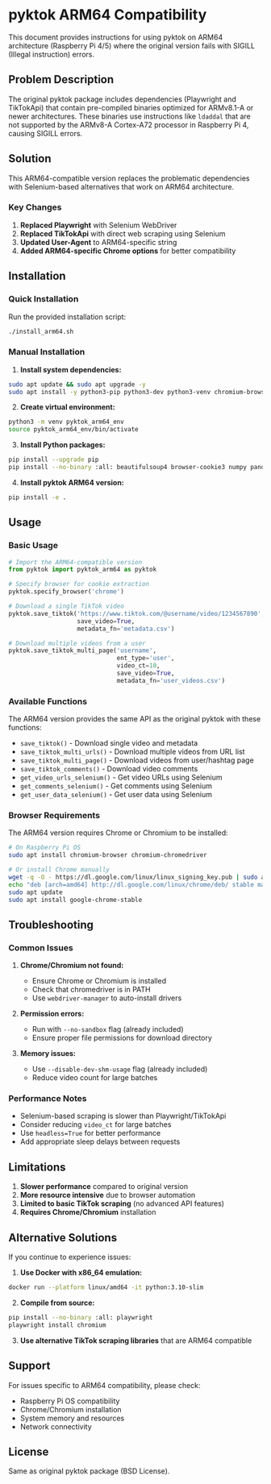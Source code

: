 # pyktok ARM64 Compatibility

This document provides instructions for using pyktok on ARM64 architecture (Raspberry Pi 4/5) where the original version fails with SIGILL (Illegal instruction) errors.

## Problem Description

The original pyktok package includes dependencies (Playwright and TikTokApi) that contain pre-compiled binaries optimized for ARMv8.1-A or newer architectures. These binaries use instructions like `ldaddal` that are not supported by the ARMv8-A Cortex-A72 processor in Raspberry Pi 4, causing SIGILL errors.

## Solution

This ARM64-compatible version replaces the problematic dependencies with Selenium-based alternatives that work on ARM64 architecture.

### Key Changes

1. **Replaced Playwright** with Selenium WebDriver
2. **Replaced TikTokApi** with direct web scraping using Selenium
3. **Updated User-Agent** to ARM64-specific string
4. **Added ARM64-specific Chrome options** for better compatibility

## Installation

### Quick Installation

Run the provided installation script:

```bash
./install_arm64.sh
```

### Manual Installation

1. **Install system dependencies:**
```bash
sudo apt update && sudo apt upgrade -y
sudo apt install -y python3-pip python3-dev python3-venv chromium-browser chromium-chromedriver wget curl build-essential libssl-dev libffi-dev libxml2-dev libxslt1-dev zlib1g-dev
```

2. **Create virtual environment:**
```bash
python3 -m venv pyktok_arm64_env
source pyktok_arm64_env/bin/activate
```

3. **Install Python packages:**
```bash
pip install --upgrade pip
pip install --no-binary :all: beautifulsoup4 browser-cookie3 numpy pandas requests streamlit selenium webdriver-manager
```

4. **Install pyktok ARM64 version:**
```bash
pip install -e .
```

## Usage

### Basic Usage

```python
# Import the ARM64-compatible version
from pyktok import pyktok_arm64 as pyktok

# Specify browser for cookie extraction
pyktok.specify_browser('chrome')

# Download a single TikTok video
pyktok.save_tiktok('https://www.tiktok.com/@username/video/1234567890', 
                   save_video=True, 
                   metadata_fn='metadata.csv')

# Download multiple videos from a user
pyktok.save_tiktok_multi_page('username', 
                              ent_type='user', 
                              video_ct=10, 
                              save_video=True, 
                              metadata_fn='user_videos.csv')
```

### Available Functions

The ARM64 version provides the same API as the original pyktok with these functions:

- `save_tiktok()` - Download single video and metadata
- `save_tiktok_multi_urls()` - Download multiple videos from URL list
- `save_tiktok_multi_page()` - Download videos from user/hashtag page
- `save_tiktok_comments()` - Download video comments
- `get_video_urls_selenium()` - Get video URLs using Selenium
- `get_comments_selenium()` - Get comments using Selenium
- `get_user_data_selenium()` - Get user data using Selenium

### Browser Requirements

The ARM64 version requires Chrome or Chromium to be installed:

```bash
# On Raspberry Pi OS
sudo apt install chromium-browser chromium-chromedriver

# Or install Chrome manually
wget -q -O - https://dl.google.com/linux/linux_signing_key.pub | sudo apt-key add -
echo "deb [arch=amd64] http://dl.google.com/linux/chrome/deb/ stable main" | sudo tee /etc/apt/sources.list.d/google-chrome.list
sudo apt update
sudo apt install google-chrome-stable
```

## Troubleshooting

### Common Issues

1. **Chrome/Chromium not found:**
   - Ensure Chrome or Chromium is installed
   - Check that chromedriver is in PATH
   - Use `webdriver-manager` to auto-install drivers

2. **Permission errors:**
   - Run with `--no-sandbox` flag (already included)
   - Ensure proper file permissions for download directory

3. **Memory issues:**
   - Use `--disable-dev-shm-usage` flag (already included)
   - Reduce video count for large batches

### Performance Notes

- Selenium-based scraping is slower than Playwright/TikTokApi
- Consider reducing `video_ct` for large batches
- Use `headless=True` for better performance
- Add appropriate sleep delays between requests

## Limitations

1. **Slower performance** compared to original version
2. **More resource intensive** due to browser automation
3. **Limited to basic TikTok scraping** (no advanced API features)
4. **Requires Chrome/Chromium** installation

## Alternative Solutions

If you continue to experience issues:

1. **Use Docker with x86_64 emulation:**
```bash
docker run --platform linux/amd64 -it python:3.10-slim
```

2. **Compile from source:**
```bash
pip install --no-binary :all: playwright
playwright install chromium
```

3. **Use alternative TikTok scraping libraries** that are ARM64 compatible

## Support

For issues specific to ARM64 compatibility, please check:
- Raspberry Pi OS compatibility
- Chrome/Chromium installation
- System memory and resources
- Network connectivity

## License

Same as original pyktok package (BSD License).
